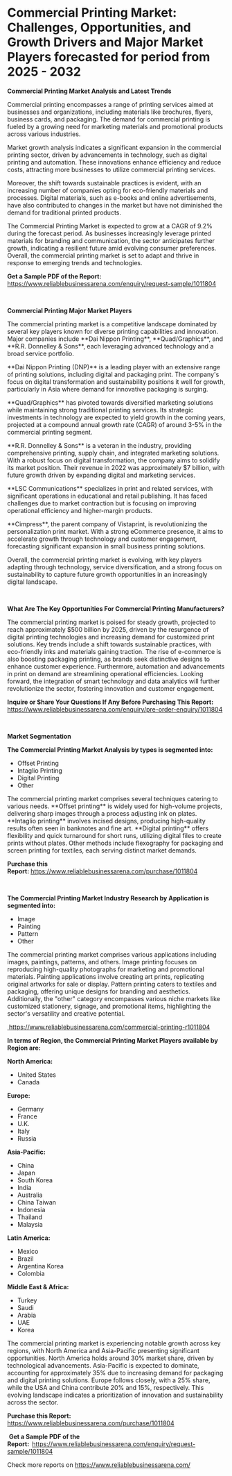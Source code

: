 <p><h1>Commercial Printing Market: Challenges, Opportunities, and Growth Drivers and Major Market Players forecasted for period from 2025 - 2032</h1></p><p><strong>Commercial Printing Market Analysis and Latest Trends</strong></p>
<p><p>Commercial printing encompasses a range of printing services aimed at businesses and organizations, including materials like brochures, flyers, business cards, and packaging. The demand for commercial printing is fueled by a growing need for marketing materials and promotional products across various industries. </p><p>Market growth analysis indicates a significant expansion in the commercial printing sector, driven by advancements in technology, such as digital printing and automation. These innovations enhance efficiency and reduce costs, attracting more businesses to utilize commercial printing services. </p><p>Moreover, the shift towards sustainable practices is evident, with an increasing number of companies opting for eco-friendly materials and processes. Digital materials, such as e-books and online advertisements, have also contributed to changes in the market but have not diminished the demand for traditional printed products. </p><p>The Commercial Printing Market is expected to grow at a CAGR of 9.2% during the forecast period. As businesses increasingly leverage printed materials for branding and communication, the sector anticipates further growth, indicating a resilient future amid evolving consumer preferences. Overall, the commercial printing market is set to adapt and thrive in response to emerging trends and technologies.</p></p>
<p><strong>Get a Sample PDF of the Report:&nbsp;</strong> <a href="https://www.reliablebusinessarena.com/enquiry/request-sample/1011804?utm_campaign=3042&utm_medium=2&utm_source=Github&utm_content=ia&utm_term=06032025&utm_id=commercial-printing">https://www.reliablebusinessarena.com/enquiry/request-sample/1011804</a></p>
<p>&nbsp;</p>
<p><strong>Commercial Printing Major Market Players</strong></p>
<p><p>The commercial printing market is a competitive landscape dominated by several key players known for diverse printing capabilities and innovation. Major companies include **Dai Nippon Printing**, **Quad/Graphics**, and **R.R. Donnelley & Sons**, each leveraging advanced technology and a broad service portfolio.</p><p>**Dai Nippon Printing (DNP)** is a leading player with an extensive range of printing solutions, including digital and packaging print. The company's focus on digital transformation and sustainability positions it well for growth, particularly in Asia where demand for innovative packaging is surging.</p><p>**Quad/Graphics** has pivoted towards diversified marketing solutions while maintaining strong traditional printing services. Its strategic investments in technology are expected to yield growth in the coming years, projected at a compound annual growth rate (CAGR) of around 3-5% in the commercial printing segment.</p><p>**R.R. Donnelley & Sons** is a veteran in the industry, providing comprehensive printing, supply chain, and integrated marketing solutions. With a robust focus on digital transformation, the company aims to solidify its market position. Their revenue in 2022 was approximately $7 billion, with future growth driven by expanding digital and marketing services.</p><p>**LSC Communications** specializes in print and related services, with significant operations in educational and retail publishing. It has faced challenges due to market contraction but is focusing on improving operational efficiency and higher-margin products.</p><p>**Cimpress**, the parent company of Vistaprint, is revolutionizing the personalization print market. With a strong eCommerce presence, it aims to accelerate growth through technology and customer engagement, forecasting significant expansion in small business printing solutions.</p><p>Overall, the commercial printing market is evolving, with key players adapting through technology, service diversification, and a strong focus on sustainability to capture future growth opportunities in an increasingly digital landscape.</p></p>
<p>&nbsp;</p>
<p><strong>What Are The Key Opportunities For Commercial Printing Manufacturers?</strong></p>
<p><p>The commercial printing market is poised for steady growth, projected to reach approximately $500 billion by 2025, driven by the resurgence of digital printing technologies and increasing demand for customized print solutions. Key trends include a shift towards sustainable practices, with eco-friendly inks and materials gaining traction. The rise of e-commerce is also boosting packaging printing, as brands seek distinctive designs to enhance customer experience. Furthermore, automation and advancements in print on demand are streamlining operational efficiencies. Looking forward, the integration of smart technology and data analytics will further revolutionize the sector, fostering innovation and customer engagement.</p></p>
<p><strong>Inquire or Share Your Questions If Any Before Purchasing This Report:</strong> <a href="https://www.reliablebusinessarena.com/enquiry/pre-order-enquiry/1011804?utm_campaign=3042&utm_medium=2&utm_source=Github&utm_content=ia&utm_term=06032025&utm_id=commercial-printing">https://www.reliablebusinessarena.com/enquiry/pre-order-enquiry/1011804</a></p>
<p>&nbsp;</p>
<p><strong>Market Segmentation</strong></p>
<p><strong>The Commercial Printing Market Analysis by types is segmented into:</strong></p>
<p><ul><li>Offset Printing</li><li>Intaglio Printing</li><li>Digital Printing</li><li>Other</li></ul></p>
<p><p>The commercial printing market comprises several techniques catering to various needs. **Offset printing** is widely used for high-volume projects, delivering sharp images through a process adjusting ink on plates. **Intaglio printing** involves incised designs, producing high-quality results often seen in banknotes and fine art. **Digital printing** offers flexibility and quick turnaround for short runs, utilizing digital files to create prints without plates. Other methods include flexography for packaging and screen printing for textiles, each serving distinct market demands.</p></p>
<p><strong>Purchase this Report:&nbsp;</strong><a href="https://www.reliablebusinessarena.com/purchase/1011804?utm_campaign=3042&utm_medium=2&utm_source=Github&utm_content=ia&utm_term=06032025&utm_id=commercial-printing">https://www.reliablebusinessarena.com/purchase/1011804</a></p>
<p>&nbsp;</p>
<p><strong>The Commercial Printing Market Industry Research by Application is segmented into:</strong></p>
<p><ul><li>Image</li><li>Painting</li><li>Pattern</li><li>Other</li></ul></p>
<p><p>The commercial printing market comprises various applications including images, paintings, patterns, and others. Image printing focuses on reproducing high-quality photographs for marketing and promotional materials. Painting applications involve creating art prints, replicating original artworks for sale or display. Pattern printing caters to textiles and packaging, offering unique designs for branding and aesthetics. Additionally, the "other" category encompasses various niche markets like customized stationery, signage, and promotional items, highlighting the sector's versatility and creative potential.</p></p>
<p><a href="https://www.reliablebusinessarena.com/commercial-printing-r1011804?utm_campaign=3042&utm_medium=2&utm_source=Github&utm_content=ia&utm_term=06032025&utm_id=commercial-printing">&nbsp;https://www.reliablebusinessarena.com/commercial-printing-r1011804</a></p>
<p><strong>In terms of Region, the Commercial Printing Market Players available by Region are:</strong></p>
<p>
    <p> <strong> North America: </strong>
        <ul>
            <li>United States</li>
            <li>Canada</li>
        </ul>
        </p> 
    <p> <strong> Europe: </strong>
        <ul>
            <li>Germany</li>
            <li>France</li>
            <li>U.K.</li>
            <li>Italy</li>
            <li>Russia</li>
        </ul>
        </p> 
    <p> <strong> Asia-Pacific: </strong>
        <ul>
            <li>China</li>
            <li>Japan</li>
            <li>South Korea</li>
            <li>India</li>
            <li>Australia</li>
            <li>China Taiwan</li>
            <li>Indonesia</li>
            <li>Thailand</li>
            <li>Malaysia</li>
        </ul>
        </p> 
    <p> <strong> Latin America: </strong>
        <ul>
            <li>Mexico</li>
            <li>Brazil</li>
            <li>Argentina Korea</li>
            <li>Colombia</li>
        </ul>
        </p> 
    <p> <strong> Middle East & Africa: </strong>
        <ul>
            <li>Turkey</li>
            <li>Saudi</li>
            <li>Arabia</li>
            <li>UAE</li>
            <li>Korea</li>
        </ul>
    </p>
    </p>
<p><p>The commercial printing market is experiencing notable growth across key regions, with North America and Asia-Pacific presenting significant opportunities. North America holds around 30% market share, driven by technological advancements. Asia-Pacific is expected to dominate, accounting for approximately 35% due to increasing demand for packaging and digital printing solutions. Europe follows closely, with a 25% share, while the USA and China contribute 20% and 15%, respectively. This evolving landscape indicates a prioritization of innovation and sustainability across the sector.</p></p>
<p><strong>Purchase this Report: </strong><a href="https://www.reliablebusinessarena.com/purchase/1011804?utm_campaign=3042&utm_medium=2&utm_source=Github&utm_content=ia&utm_term=06032025&utm_id=commercial-printing">https://www.reliablebusinessarena.com/purchase/1011804</a></p>
<p>&nbsp;<strong>Get a Sample PDF of the Report:&nbsp;&nbsp;</strong><a href="https://www.reliablebusinessarena.com/enquiry/request-sample/1011804?utm_campaign=3042&utm_medium=2&utm_source=Github&utm_content=ia&utm_term=06032025&utm_id=commercial-printing">https://www.reliablebusinessarena.com/enquiry/request-sample/1011804</a></p>
<p><strong></strong></p>
<p>Check more reports on <a href="https://www.reliablebusinessarena.com/?utm_campaign=3042&utm_medium=2&utm_source=Github&utm_content=ia&utm_term=06032025&utm_id=commercial-printing">https://www.reliablebusinessarena.com/</a></p>
